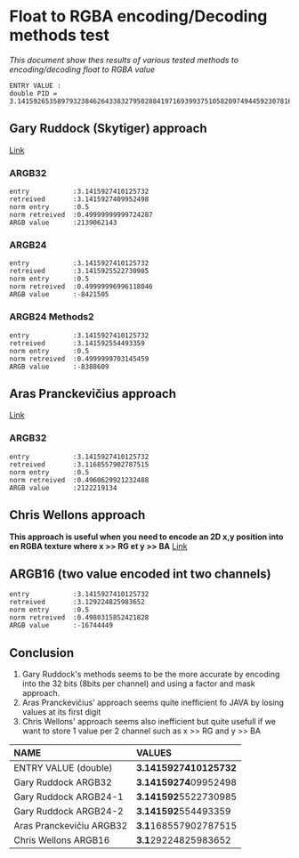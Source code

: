 # Float to RGBA encoding/Decoding methods test
_This document show thes results of various tested methods to encoding/decoding float to RGBA value_

```
ENTRY VALUE : 
double PID = 3.1415926535897932384626433832795028841971693993751058209749445923078164062;
```

## Gary Ruddock (Skytiger) approach
[Link](https://skytiger.wordpress.com/2010/12/01/packing-depth-into-color/)

### ARGB32
```
entry 			:3.1415927410125732
retreived 		:3.1415927409952498
norm entry 		:0.5
norm retreived 	:0.49999999999724287
ARGB value 		:2139062143
```

### ARGB24
```
entry 			:3.1415927410125732
retreived 		:3.1415925522730985
norm entry 		:0.5
norm retreived 	:0.49999996996118046
ARGB value 		:-8421505
```

### ARGB24 Methods2
```
entry 			:3.1415927410125732
retreived 		:3.141592554493359
norm entry 		:0.5
norm retreived 	:0.4999999703145459
ARGB value 		:-8388609
```

## Aras Pranckevičius approach
[Link](https://aras-p.info/blog/2009/07/30/encoding-floats-to-rgba-the-final/)

### ARGB32
```
entry 			:3.1415927410125732
retreived 		:3.1168557902787515
norm entry 		:0.5
norm retreived 	:0.4960629921232488
ARGB value 		:2122219134
```


## Chris Wellons approach
**This approach is useful when you need to encode an 2D x,y position into en RGBA texture where x >> RG et y >> BA**
[Link](https://nullprogram.com/blog/2014/06/29/)

## ARGB16 (two value encoded int two channels)
```
entry 			:3.1415927410125732
retreived 		:3.129224825983652
norm entry 		:0.5
norm retreived 	:0.4980315852421828
ARGB value 		:-16744449
```

## Conclusion
1. Gary Ruddock's methods seems to be the more accurate by encoding into the 32 bits (8bits per channel) and using a factor and mask approach.
2. Aras Pranckevičius' approach seems quite inefficient fo JAVA by losing values at its first digit
3. Chris Wellons' approach seems also inefficient but quite usefull if we want to store 1 value per 2 channel such as x >> RG and y >> BA

| NAME   					| VALUES 			    	|
|:---						|:---						|
| ENTRY VALUE (double) 		| **3.1415927410125732**	|
| Gary Ruddock ARGB32 		| **3.14159274**09952498	|
| Gary Ruddock ARGB24-1		| **3.141592**5522730985	|
| Gary Ruddock ARGB24-2 	| **3.141592**554493359		|
| Aras Pranckevičiu ARGB32 	| **3.1**168557902787515	|
| Chris Wellons ARGB16 		| **3.1**29224825983652		|


